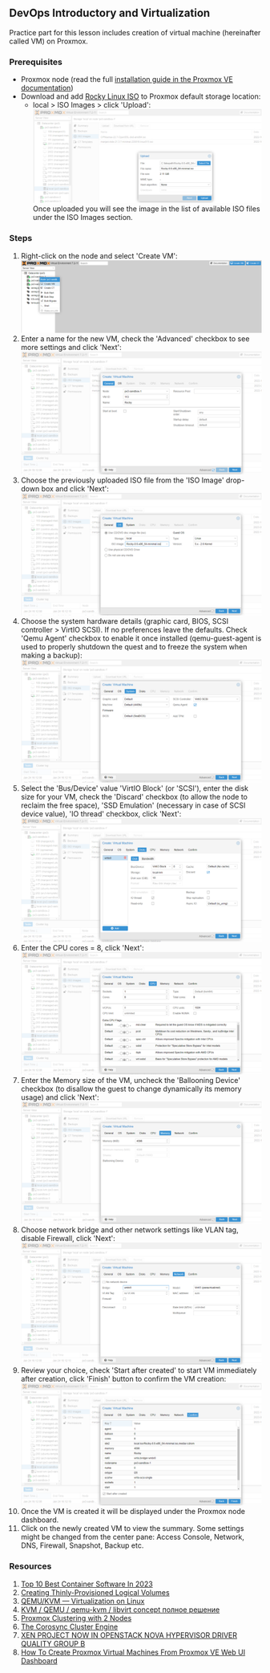## DevOps Introductory and Virtualization ##

Practice part for this lesson includes creation of virtual machine (hereinafter called VM) on Proxmox.

### Prerequisites ###

- Proxmox node (read the full [installation guide in the Proxmox VE documentation](https://pve.proxmox.com/pve-docs/chapter-pve-installation.html))
- Download and add [Rocky Linux ISO](https://download.rockylinux.org/pub/rocky/9/isos/x86_64/Rocky-9.1-x86_64-minimal.iso) to Proxmox default storage location:
    - local > ISO Images > click 'Upload':
    ![Upload_ISO](./images/0-Upload.png)
    Once uploaded you will see the image in the list of available ISO files under the ISO Images section.

### Steps ###

1. Right-click on the node and select 'Create VM':
    ![Start_creation](./images/0-Create.png)
2. Enter a name for the new VM, check the 'Advanced' checkbox to see more settings and click 'Next':
    ![General](./images/1-General.png)
3. Choose the previously uploaded ISO file from the 'ISO Image' drop-down box and click 'Next':
    ![OS](./images/2-OS.png)
4. Choose the system hardware details (graphic card, BIOS, SCSI controller > VirtIO SCSI). If no preferences leave the defaults. Check 'Qemu Agent' checkbox to enable it once installed (qemu-guest-agent is used to properly shutdown the quest and to freeze the system when making a backup):
    ![System](./images/3-System.png)
5. Select the 'Bus/Device' value 'VirtIO Block' (or 'SCSI'), enter the disk size for your VM, check the 'Discard' checkbox (to allow the node to reclaim the free space), 'SSD Emulation' (necessary in case of SCSI device value), 'IO thread' checkbox, click 'Next':
    ![Disks](./images/4-Disks.png)
6. Enter the CPU cores = 8, click 'Next':
    ![System](./images/5-CPU.png)
7. Enter the Memory size of the VM, uncheck the 'Ballooning Device' checkbox (to disallow the guest to change dynamically its memory usage) and click 'Next':
    ![System](./images/6-Memory.png)
8. Choose network bridge and other network settings like VLAN tag, disable Firewall, click 'Next':
    ![System](./images/7-Network.png)
9. Review your choice, check 'Start after created' to start VM immediately after creation, click 'Finish' button to confirm the VM creation:
    ![System](./images/8-Confirm.png)
10. Once the VM is created it will be displayed under the Proxmox node dashboard.
11. Click on the newly created VM to view the summary. Some settings might be changed from the center pane: Access Console, Network, DNS, Firewall, Snapshot, Backup etc.

### Resources ###

1. [Top 10 Best Container Software In 2023](https://www.softwaretestinghelp.com/container-software)
2. [Creating Thinly-Provisioned Logical Volumes](https://access.redhat.com/documentation/en-us/red_hat_enterprise_linux/6/html/logical_volume_manager_administration/thinly_provisioned_volume_creation)
3. [QEMU/KVM — Virtualization on Linux](https://casinesque.medium.com/first-approach-with-qemu-kvm-virtualization-on-linux-733ba2ffb739)
4. [KVM / QEMU / qemu-kvm / libvirt concept полное решение](https://russianblogs.com/article/45781292408)
5. [Proxmox Clustering with 2 Nodes](https://www.apalrd.net/posts/2022/pve_quorum)
6. [The Corosync Cluster Engine](https://github.com/corosync/corosync)
7. [XEN PROJECT NOW IN OPENSTACK NOVA HYPERVISOR DRIVER QUALITY GROUP B](https://xenproject.org/2015/05/20/xen-project-now-in-openstack-nova-hypervisor-driver-quality-group-b)
8. [How To Create Proxmox Virtual Machines From Proxmox VE Web UI Dashboard](https://ostechnix.com/create-proxmox-virtual-machines)

